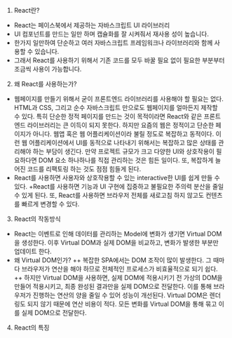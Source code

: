 1. React란?
+ React는 페이스북에서 제공하는 자바스크립트 UI 라이브러리
+ UI 컴포넌트를 만드는 일만 하며 캡슐화를 잘 시켜줘서 재사용 성이 높습니다.
+ 한가지 일만하여 단순하고 여러 자바스크립트 프레임워크나 라이브러리와 함께 사용할 수 있습니다.
+ 그래서 React를 사용하기 위해서 기존 코드를 모두 바꿀 필요 없이 필요한 부분부터 조금씩 사용이 가능합니다.

2. 왜 React를 사용하는가?
+ 웹페이지를 만들기 위해서 굳이 프론트엔드 라이브러리를 사용해야 할 필요는 없다. HTML과 CSS, 그리고 순수 자바스크립트 만으로도 웹페이지를 얼마든지 제작할 수 있다.
특히 단순한 정적 페이지를 만드는 것이 목적이라면 React와 같은 프론트엔드 라이브러리는 큰 이득이 되지 못한다.
하지만 요즘의 웹은 정적이고 단순한 페이지가 아니다. 웹앱 혹은 웹 어플리케이션이라 불릴 정도로 복잡하고 동적이다.
이런 웹 어플리케이션에서 UI를 동적으로 나타내기 위해서는 복잡하고 많은 상태를 관리해야 하는 부담이 생긴다.
만약 프로젝트 규모가 크고 다양한 UI와 상호작용이 필요하다면 DOM 요소 하나하나를 직접 관리하는 것은 힘든 일이다.
또, 복잡하게 늘어진 코드를 리팩토링 하는 것도 점점 힘들게 된다.
+ React를 사용하면 사용자와 상호작용할 수 있는 interactive한 UI를 쉽게 만들 수 있다.
+React를 사용하면 기능과 UI 구현에 집중하고 불필요한 주의력 분산을 줄일 수 있게 된다.
또, React를 사용하면 브라우저 전체를 새로고침 하지 않고도 컨텐츠를 빠르게 변경할 수 있다.

3. React의 작동방식
+ React는 이벤트로 인해 데이터를 관리하는 Model에 변화가 생기면 Virtual DOM을 생성한다. 이후 Virtual DOM과 실제 DOM을 비교하고, 변화가 발생한 부분만 업데이트 한다.
+ 왜 Virtual DOM인가?
    ++ 복잡한 SPA에서는 DOM 조작이 많이 발생한다. 그 때마다 브라우저가 연산을 해야 하므로 전체적인 프로세스가 비효율적으로 되기 쉽다.
    ++ 하지만 Virtual DOM을 사용하면, 실제 DOM에 적용시키기 전 가상의 DOM을 만들어 적용시키고, 최종 완성된 결과만을 실제 DOM으로 전달한다. 이를 통해 브라우저가 진행하는 연산의 양을 줄일 수 있어 성능이 개선된다. Virtual DOM은 렌더링도 되지 않기 때문에 연산 비용이 적다.
    모든 변화를 Virtual DOM을 통해 묶고 이를 실제 DOM으로 전달한다.

4. React의 특징
